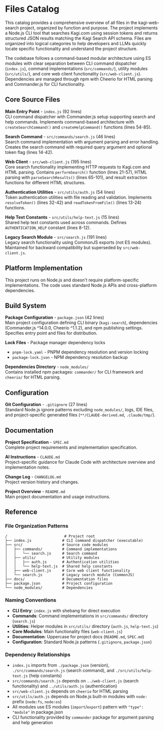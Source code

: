 <!-- Generated: 2025-08-04T21:37:01+02:00 -->

# Files Catalog

This catalog provides a comprehensive overview of all files in the kagi-web-search project, organized by function and purpose. The project implements a Node.js CLI tool that searches Kagi.com using session tokens and returns structured JSON results matching the Kagi Search API schema. Files are organized into logical categories to help developers and LLMs quickly locate specific functionality and understand the project structure.

The codebase follows a command-based modular architecture using ES modules with clear separation between CLI command dispatcher (`index.js`), command implementations (`src/commands/`), utility modules (`src/utils/`), and core web client functionality (`src/web-client.js`). Dependencies are managed through npm with Cheerio for HTML parsing and Commander.js for CLI functionality.

## Core Source Files

**Main Entry Point** - `index.js` (92 lines)  
CLI command dispatcher with Commander.js setup supporting search and help commands. Implements command-based architecture with `createSearchCommand()` and `createHelpCommand()` functions (lines 54-85).

**Search Command** - `src/commands/search.js` (46 lines)  
Search command implementation with argument parsing and error handling. Creates the search command with required query argument and optional token flag (lines 14-42).

**Web Client** - `src/web-client.js` (195 lines)  
Core search functionality implementing HTTP requests to Kagi.com and HTML parsing. Contains `performSearch()` function (lines 21-57), HTML parsing with `parseSearchResults()` (lines 65-101), and result extraction functions for different HTML structures.

**Authentication Utilities** - `src/utils/auth.js` (54 lines)  
Token authentication utilities with file reading and validation. Implements `resolveToken()` (lines 32-42) and `readTokenFromFile()` (lines 13-24) functions.

**Help Text Constants** - `src/utils/help-text.js` (15 lines)  
Shared help text constants used across commands. Defines `AUTHENTICATION_HELP` constant (lines 8-12).

**Legacy Search Module** - `src/search.js` (191 lines)  
Legacy search functionality using CommonJS exports (not ES modules). Maintained for backward compatibility but superseded by `src/web-client.js`.

## Platform Implementation

This project runs on Node.js and doesn't require platform-specific implementations. The code uses standard Node.js APIs and cross-platform dependencies.

## Build System

**Package Configuration** - `package.json` (42 lines)  
Main project configuration defining CLI binary (`kagi-search`), dependencies (Commander.js ^14.0.0, Cheerio ^1.1.2), and npm publishing settings. Specifies entry point and files for distribution.

**Lock Files** - Package manager dependency locks  
- `pnpm-lock.yaml` - PNPM dependency resolution and version locking
- `package-lock.json` - NPM dependency resolution backup

**Dependencies Directory** - `node_modules/`  
Contains installed npm packages: `commander/` for CLI framework and `cheerio/` for HTML parsing.

## Configuration

**Git Configuration** - `.gitignore` (27 lines)  
Standard Node.js ignore patterns excluding `node_modules/`, logs, IDE files, and project-specific generated files (`**/CLAUDE-derived.md`, `.claude/tmp/`).

## Documentation

**Project Specification** - `SPEC.md`  
Complete project requirements and implementation specification.

**AI Instructions** - `CLAUDE.md`  
Project-specific guidance for Claude Code with architecture overview and implementation notes.

**Change Log** - `CHANGELOG.md`  
Project version history and changes.

**Project Overview** - `README.md`  
Main project documentation and usage instructions.

## Reference

### File Organization Patterns

```
/                          # Project root
├── index.js              # CLI command dispatcher (executable)
├── src/                  # Source code modules
│   ├── commands/         # Command implementations
│   │   └── search.js     # Search command
│   ├── utils/            # Utility modules
│   │   ├── auth.js       # Authentication utilities
│   │   └── help-text.js  # Shared help constants
│   ├── web-client.js     # Core web client functionality
│   └── search.js         # Legacy search module (CommonJS)
├── docs/                 # Documentation files
├── package.json          # Project configuration
└── node_modules/         # Dependencies
```

### Naming Conventions

- **CLI Entry**: `index.js` with shebang for direct execution
- **Commands**: Command implementations in `src/commands/` directory (`search.js`)
- **Utilities**: Helper modules in `src/utils/` directory (`auth.js`, `help-text.js`)
- **Core Modules**: Main functionality files (`web-client.js`)
- **Documentation**: Uppercase for project docs (`README.md`, `SPEC.md`)
- **Configuration**: Standard Node.js patterns (`.gitignore`, `package.json`)

### Dependency Relationships

- `index.js` imports from `./package.json` (version), `./src/commands/search.js` (search command), and `./src/utils/help-text.js` (help constants)
- `src/commands/search.js` depends on `../web-client.js` (search functionality) and `../utils/auth.js` (authentication)
- `src/web-client.js` depends on `cheerio` for HTML parsing
- `src/utils/auth.js` depends on Node.js built-in modules with `node:` prefix (`node:fs`, `node:os`)
- All modules use ES modules (`import`/`export`) pattern with `"type": "module"` in package.json
- CLI functionality provided by `commander` package for argument parsing and help generation